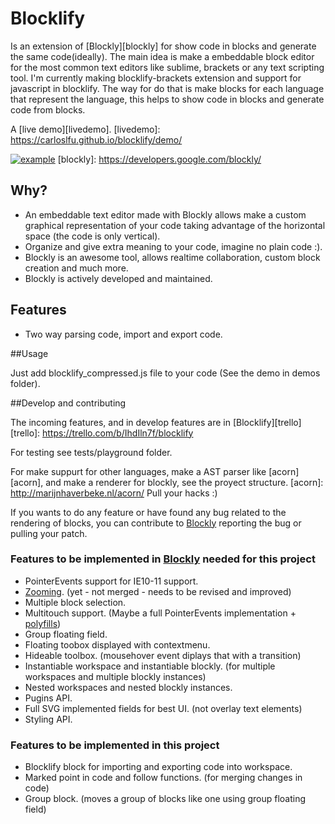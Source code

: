 # Blocklify

Is an extension of [Blockly][blockly] for show code in blocks and generate the same code(ideally). The main idea is make a embeddable block editor for the most common text editors like sublime, brackets or any text scripting tool. I'm currently making blocklify-brackets extension and support for javascript in blocklify.
The way for do that is make blocks for each language that represent the language, this helps to show code in blocks and generate code from blocks.

A [live demo][livedemo].
[livedemo]: https://carloslfu.github.io/blocklify/demo/

[![example](https://github.com/carloslfu/blocklify/blob/master/blocklify.jpg)](Blocklify)
[blockly]: https://developers.google.com/blockly/

## Why?

- An embeddable text editor made with Blockly allows make a custom graphical representation of your code taking advantage of the horizontal space (the code is only vertical).
- Organize and give extra meaning to your code, imagine no plain code :).
- Blockly is an awesome tool, allows realtime collaboration, custom block creation and much more.
- Blockly is actively developed and maintained.

## Features
- Two way parsing code, import and export code.

##Usage

Just add blocklify_compressed.js file to your code (See the demo in demos folder).

##Develop and contributing

The incoming features, and in develop features are in [Blocklify][trello]
[trello]: https://trello.com/b/IhdIln7f/blocklify

For testing see tests/playground folder.

For make suppurt for other languages, make a AST parser like [acorn][acorn], and make a renderer for blockly, see the proyect structure.
[acorn]: http://marijnhaverbeke.nl/acorn/
Pull your hacks :)

If you wants to do any feature or have found any bug related to the rendering of blocks, you can contribute to [Blockly][blockly-git] reporting the bug or pulling your patch.

[blockly-git]: https://github.com/google/blockly

### Features to be implemented in [Blockly][blockly-git] needed for this project
- PointerEvents support for IE10-11 support.
- [Zooming][Zooming]. (yet - not merged - needs to be revised and improved)
- Multiple block selection.
- Multitouch support. (Maybe a full PointerEvents implementation + [polyfills][PEP])
- Group floating field.
- Floating toobox displayed with contextmenu.
- Hideable toolbox. (mousehover event diplays that with a transition)
- Instantiable workspace and instantiable blockly. (for multiple workspaces and multiple blockly instances)
- Nested workspaces and nested blockly instances.
- Pugins API.
- Full SVG implemented fields for best UI. (not overlay text elements)
- Styling API.

### Features to be implemented in this project
- Blocklify block for importing and exporting code into workspace.
- Marked point in code and follow functions. (for merging changes in code)
- Group block. (moves a group of blocks like one using group floating field)

[Zooming]: https://github.com/carloslfu/blockly/tree/mouse_zooming
[PEP]: https://github.com/jquery/PEP